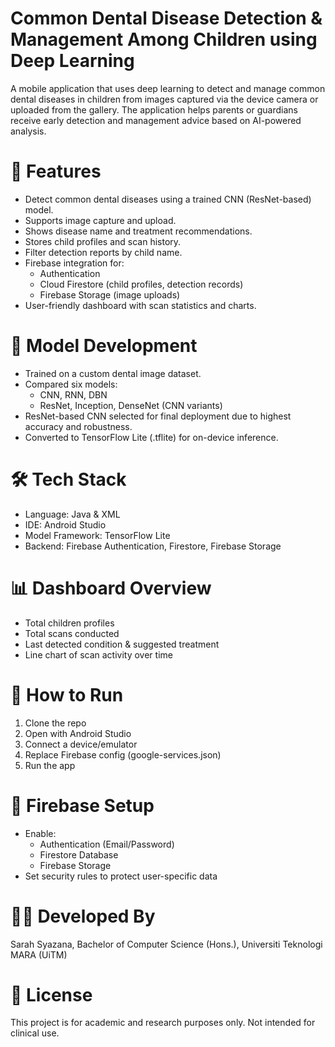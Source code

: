 # Common Dental Disease Detection & Management Among Children using Deep Learning

A mobile application that uses deep learning to detect and manage common dental diseases in children from images captured via the device camera or uploaded from the gallery. The application helps parents or guardians receive early detection and management advice based on AI-powered analysis.

# 📱 Features
- Detect common dental diseases using a trained CNN (ResNet-based) model.
- Supports image capture and upload.
- Shows disease name and treatment recommendations.
- Stores child profiles and scan history.
- Filter detection reports by child name.
- Firebase integration for:
  - Authentication
  - Cloud Firestore (child profiles, detection records)
  - Firebase Storage (image uploads)
- User-friendly dashboard with scan statistics and charts.

# 🧠 Model Development
- Trained on a custom dental image dataset.
- Compared six models:
  - CNN, RNN, DBN
  - ResNet, Inception, DenseNet (CNN variants)
- ResNet-based CNN selected for final deployment due to highest accuracy and robustness.
- Converted to TensorFlow Lite (.tflite) for on-device inference.

# 🛠️ Tech Stack
- Language: Java & XML
- IDE: Android Studio
- Model Framework: TensorFlow Lite
- Backend: Firebase Authentication, Firestore, Firebase Storage

# 📊 Dashboard Overview
- Total children profiles
- Total scans conducted
- Last detected condition & suggested treatment
- Line chart of scan activity over time

# 🚀 How to Run
1. Clone the repo
2. Open with Android Studio
3. Connect a device/emulator
4. Replace Firebase config (google-services.json)
5. Run the app

# 🔐 Firebase Setup
- Enable:
  - Authentication (Email/Password)
  - Firestore Database
  - Firebase Storage
- Set security rules to protect user-specific data

# 👩‍💻 Developed By
Sarah Syazana,
Bachelor of Computer Science (Hons.),
Universiti Teknologi MARA (UiTM)

# 📄 License
This project is for academic and research purposes only. Not intended for clinical use.
